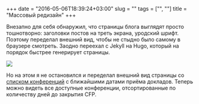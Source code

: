 +++
date = "2016-05-06T18:39:24+03:00"
slug = ""
tags = ["", ""]
title = "Массовый редизайн"
+++

Внезапно для себя обнаружил, что страницы блога выглядят просто тошнотворно:
заголовки постов на треть экрана, уродский шрифт. Поэтому переделал внешний вид,
чтобы не стыдно было самому в браузере смотреть. Заодно переехал с Jekyll на Hugo,
который на порядок быстрее генерирует страницы.

<img src="/images/new-design-of-the-blog.png">

Но на этом я не остановился и переделал внешний вид страницы со [списком
конференций](https://bronevichok.ru/ose/) с ближайшими датами приёма докладов.
Теперь можно видеть все доступные конференции, отсортированные по количеству
дней до закрытия CFP.
